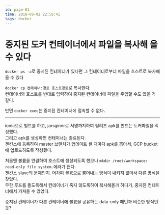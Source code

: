 ```yaml
---
id: page-81
time: 2018-08-02 22:58:41
tags: docker
---
```

# 중지된 도커 컨테이너에서 파일을 복사해 올 수 있다

`docker ps -a`로 중지된 컨테이너가 있다면 그 컨테이너로부터 파일을 호스트로 복사해올 수 있다

`docker cp 컨테이너:경로 호스트경로`로 복사한다.<br>
컨테이너와 호스트를 반대로 입력하여 중지된 컨테이너에 파일을 주입할 수도 있을 거 같다.

반면 `docker exec`는 중지된 컨테이너에 접속할 수 없다.

---

ionic으로 빌드를 하고, jarsginer로 서명까지하여 릴리즈 apk를 만드는 도커파일을 작성했다.<br>
그리고 apk를 생성하면 컨테이너는 종료된다.<br>
젠킨스에 등록하여 master 브랜치가 업데이트 될 때마다 apk를 뽑아서, GCP bucket에 업로드하도록 작성했다.<br>

처음엔 볼륨을 연결하여 호스트에 생성되도록 했으나 `mkdir /root/workspace: read-only file system.`에러가 뜬다.<br>
젠킨스 slave의 문제인지. 어차피 볼륨으로 뿜어내는 방식이 내키지 않아서 다른 방식을 찾았다.<br>
무한 루프를 돌도록해서 컨테이너가 죽지 않도록하여 복사해올까 하다가, 중지된 컨테이너에서 가져올 수 있었다.

중지된 컨테이너가 다른 컨테이너에 볼륨을 공유하는 data-only 패턴과 비슷한 방식인듯?